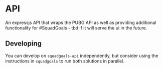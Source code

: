# API

An expressjs API that wraps the PUBG API as well as providing additional functionality for \#SquadGoals - tbd if it will serve the ui in the future.

## Developing

You can develop on `squadgoals-api` independently, but consider using the instructions in `squadgoals` to run both solutions in parallel.